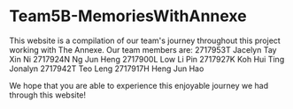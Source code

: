 # Team5B-MemoriesWithAnnexe

This website is a compilation of our team's journey throughout this project working with The Annexe.
Our team members are:
2717953T Jacelyn Tay Xin Ni
2717924N Ng Jun Heng
2717900L Low Li Pin
2717927K Koh Hui Ting Jonalyn
2717942T Teo Leng
2717917H Heng Jun Hao

We hope that you are able to experience this enjoyable journey we had through this website! 
